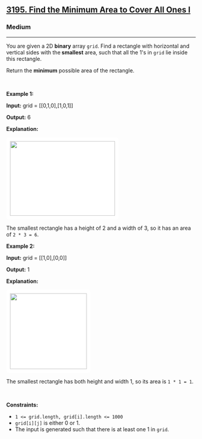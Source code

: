 <h2><a href="https://leetcode.com/problems/find-the-minimum-area-to-cover-all-ones-i/description/?envType=daily-question&envId=2025-08-22">3195. Find the Minimum Area to Cover All Ones I</a></h2><h3>Medium</h3><hr><p>You are given a 2D <strong>binary</strong> array <code>grid</code>. Find a rectangle with horizontal and vertical sides with the<strong> smallest</strong> area, such that all the 1&#39;s in <code>grid</code> lie inside this rectangle.</p>

<p>Return the <strong>minimum</strong> possible area of the rectangle.</p>

<p>&nbsp;</p>
<p><strong class="example">Example 1:</strong></p>

<div class="example-block">
<p><strong>Input:</strong> <span class="example-io">grid = [[0,1,0],[1,0,1]]</span></p>

<p><strong>Output:</strong> <span class="example-io">6</span></p>

<p><strong>Explanation:</strong></p>

<p><img alt="" src="https://assets.leetcode.com/uploads/2024/05/08/examplerect0.png" style="padding: 10px; background: rgb(255, 255, 255); border-radius: 0.5rem; width: 279px; height: 198px;" /></p>

<p>The smallest rectangle has a height of 2 and a width of 3, so it has an area of <code>2 * 3 = 6</code>.</p>
</div>

<p><strong class="example">Example 2:</strong></p>

<div class="example-block">
<p><strong>Input:</strong> <span class="example-io">grid = [[1,0],[0,0]]</span></p>

<p><strong>Output:</strong> <span class="example-io">1</span></p>

<p><strong>Explanation:</strong></p>

<p><img alt="" src="https://assets.leetcode.com/uploads/2024/05/08/examplerect1.png" style="padding: 10px; background: rgb(255, 255, 255); border-radius: 0.5rem; width: 204px; height: 201px;" /></p>

<p>The smallest rectangle has both height and width 1, so its area is <code>1 * 1 = 1</code>.</p>
</div>

<p>&nbsp;</p>
<p><strong>Constraints:</strong></p>

<ul>
	<li><code>1 &lt;= grid.length, grid[i].length &lt;= 1000</code></li>
	<li><code>grid[i][j]</code> is either 0 or 1.</li>
	<li>The input is generated such that there is at least one 1 in <code>grid</code>.</li>
</ul>
